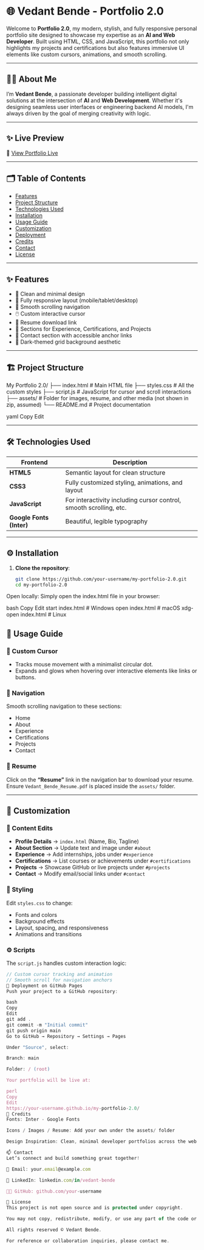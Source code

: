 # 🌐 Vedant Bende - Portfolio 2.0

Welcome to **Portfolio 2.0**, my modern, stylish, and fully responsive personal portfolio site designed to showcase my expertise as an **AI and Web Developer**. Built using HTML, CSS, and JavaScript, this portfolio not only highlights my projects and certifications but also features immersive UI elements like custom cursors, animations, and smooth scrolling.

---

## 🧑‍💻 About Me

I’m **Vedant Bende**, a passionate developer building intelligent digital solutions at the intersection of **AI** and **Web Development**. Whether it's designing seamless user interfaces or engineering backend AI models, I'm always driven by the goal of merging creativity with logic.

---

## ✨ Live Preview

🔗 [View Portfolio Live](https://vedantbende.github.io/Portfolio-2.0/)

---

## 🗂️ Table of Contents

- [Features](#-features)
- [Project Structure](#-project-structure)
- [Technologies Used](#-technologies-used)
- [Installation](#-installation)
- [Usage Guide](#-usage-guide)
- [Customization](#-customization)
- [Deployment](#-deployment)
- [Credits](#-credits)
- [Contact](#-contact)
- [License](#-license)

---

## ✨ Features

- 🎯 Clean and minimal design
- 📱 Fully responsive layout (mobile/tablet/desktop)
- 🧭 Smooth scrolling navigation
- 🖱️ Custom interactive cursor
- 📜 Resume download link
- 🧪 Sections for Experience, Certifications, and Projects
- 📨 Contact section with accessible anchor links
- 🎨 Dark-themed grid background aesthetic

---

## 🏗️ Project Structure

My Portfolio 2.0/
├── index.html # Main HTML file
├── styles.css # All the custom styles
├── script.js # JavaScript for cursor and scroll interactions
├── assets/ # Folder for images, resume, and other media (not shown in zip, assumed)
└── README.md # Project documentation

yaml
Copy
Edit

---

## 🛠️ Technologies Used

| Frontend | Description |
|----------|-------------|
| **HTML5** | Semantic layout for clean structure |
| **CSS3** | Fully customized styling, animations, and layout |
| **JavaScript** | For interactivity including cursor control, smooth scrolling, etc. |
| **Google Fonts (Inter)** | Beautiful, legible typography |

---

## ⚙️ Installation

1. **Clone the repository**:
   ```bash
   git clone https://github.com/your-username/my-portfolio-2.0.git
   cd my-portfolio-2.0
Open locally:
Simply open the index.html file in your browser:

bash
Copy
Edit
start index.html      # Windows
open index.html       # macOS
xdg-open index.html   # Linux
## 🧭 Usage Guide

### 🔘 Custom Cursor

- Tracks mouse movement with a minimalist circular dot.
- Expands and glows when hovering over interactive elements like links or buttons.

### 🧭 Navigation

Smooth scrolling navigation to these sections:

- Home
- About
- Experience
- Certifications
- Projects
- Contact

### 📄 Resume

Click on the **“Resume”** link in the navigation bar to download your resume.  
Ensure `Vedant_Bende_Resume.pdf` is placed inside the `assets/` folder.

---

## 🎨 Customization

### 📌 Content Edits

- **Profile Details** → `index.html` (Name, Bio, Tagline)
- **About Section** → Update text and image under `#about`
- **Experience** → Add internships, jobs under `#experience`
- **Certifications** → List courses or achievements under `#certifications`
- **Projects** → Showcase GitHub or live projects under `#projects`
- **Contact** → Modify email/social links under `#contact`

### 🎨 Styling

Edit `styles.css` to change:

- Fonts and colors
- Background effects
- Layout, spacing, and responsiveness
- Animations and transitions

### ⚙️ Scripts

The `script.js` handles custom interaction logic:

```javascript
// Custom cursor tracking and animation
// Smooth scroll for navigation anchors
🚀 Deployment on GitHub Pages
Push your project to a GitHub repository:

bash
Copy
Edit
git add .
git commit -m "Initial commit"
git push origin main
Go to GitHub → Repository → Settings → Pages

Under "Source", select:

Branch: main

Folder: / (root)

Your portfolio will be live at:

perl
Copy
Edit
https://your-username.github.io/my-portfolio-2.0/
🙏 Credits
Fonts: Inter - Google Fonts

Icons / Images / Resume: Add your own under the assets/ folder

Design Inspiration: Clean, minimal developer portfolios across the web

📫 Contact
Let’s connect and build something great together!

📧 Email: your.email@example.com

💼 LinkedIn: linkedin.com/in/vedant-bende

🧑‍💻 GitHub: github.com/your-username

📜 License
This project is not open source and is protected under copyright.

You may not copy, redistribute, modify, or use any part of the code or design for personal or commercial purposes without explicit written permission.

All rights reserved © Vedant Bende.

For reference or collaboration inquiries, please contact me.
